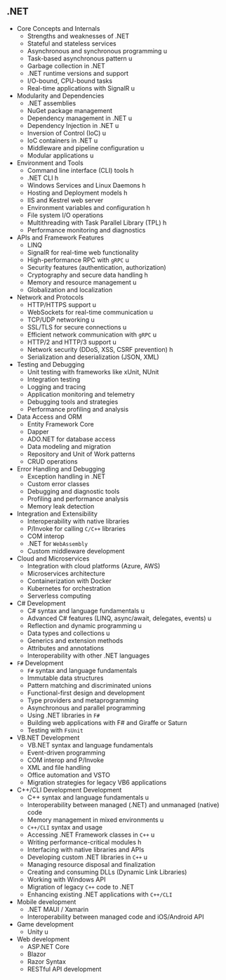 ## .NET

- Core Concepts and Internals
  - Strengths and weaknesses of .NET
  - Stateful and stateless services
  - Asynchronous and synchronous programming u
  - Task-based asynchronous pattern u
  - Garbage collection in .NET
  - .NET runtime versions and support
  - I/O-bound, CPU-bound tasks
  - Real-time applications with SignalR u
- Modularity and Dependencies
  - .NET assemblies
  - NuGet package management
  - Dependency management in .NET u
  - Dependency Injection in .NET u
  - Inversion of Control (IoC) u
  - IoC containers in .NET u
  - Middleware and pipeline configuration u
  - Modular applications u
- Environment and Tools
  - Command line interface (CLI) tools h
  - .NET CLI h
  - Windows Services and Linux Daemons h
  - Hosting and Deployment models h
  - IIS and Kestrel web server
  - Environment variables and configuration h
  - File system I/O operations
  - Multithreading with Task Parallel Library (TPL) h
  - Performance monitoring and diagnostics
- APIs and Framework Features
  - LINQ
  - SignalR for real-time web functionality
  - High-performance RPC with `gRPC` u
  - Security features (authentication, authorization)
  - Cryptography and secure data handling h
  - Memory and resource management u
  - Globalization and localization
- Network and Protocols
  - HTTP/HTTPS support u
  - WebSockets for real-time communication u
  - TCP/UDP networking u
  - SSL/TLS for secure connections u
  - Efficient network communication with `gRPC` u
  - HTTP/2 and HTTP/3 support u
  - Network security (DDoS, XSS, CSRF prevention) h
  - Serialization and deserialization (JSON, XML)
- Testing and Debugging
  - Unit testing with frameworks like xUnit, NUnit
  - Integration testing
  - Logging and tracing
  - Application monitoring and telemetry
  - Debugging tools and strategies
  - Performance profiling and analysis
- Data Access and ORM
  - Entity Framework Core
  - Dapper
  - ADO.NET for database access
  - Data modeling and migration
  - Repository and Unit of Work patterns
  - CRUD operations
- Error Handling and Debugging
  - Exception handling in .NET
  - Custom error classes
  - Debugging and diagnostic tools
  - Profiling and performance analysis
  - Memory leak detection
- Integration and Extensibility
  - Interoperability with native libraries
  - P/Invoke for calling `C/C++` libraries
  - COM interop
  - .NET for `WebAssembly`
  - Custom middleware development
- Cloud and Microservices
  - Integration with cloud platforms (Azure, AWS)
  - Microservices architecture
  - Containerization with Docker
  - Kubernetes for orchestration
  - Serverless computing
- C# Development
  - C# syntax and language fundamentals u
  - Advanced C# features (LINQ, async/await, delegates, events) u
  - Reflection and dynamic programming u
  - Data types and collections u
  - Generics and extension methods
  - Attributes and annotations
  - Interoperability with other .NET languages
- `F#` Development
  - `F#` syntax and language fundamentals
  - Immutable data structures
  - Pattern matching and discriminated unions
  - Functional-first design and development
  - Type providers and metaprogramming
  - Asynchronous and parallel programming
  - Using .NET libraries in `F#`
  - Building web applications with F# and Giraffe or Saturn
  - Testing with `FsUnit`
- VB.NET Development
  - VB.NET syntax and language fundamentals
  - Event-driven programming
  - COM interop and P/Invoke
  - XML and file handling
  - Office automation and VSTO
  - Migration strategies for legacy VB6 applications
- C++/CLI Development Development
  - C++ syntax and language fundamentals u
  - Interoperability between managed (.NET) and unmanaged (native) code
  - Memory management in mixed environments u
  - `C++/CLI` syntax and usage
  - Accessing .NET Framework classes in `C++` u
  - Writing performance-critical modules h
  - Interfacing with native libraries and APIs
  - Developing custom .NET libraries in `C++` u
  - Managing resource disposal and finalization
  - Creating and consuming DLLs (Dynamic Link Libraries)
  - Working with Windows API
  - Migration of legacy `C++` code to .NET
  - Enhancing existing .NET applications with `C++/CLI`
- Mobile development
  - .NET MAUI / Xamarin
  - Interoperability between managed code and iOS/Android API
- Game development
  - Unity u
- Web development
  - ASP.NET Core
  - Blazor
  - Razor Syntax
  - RESTful API development
